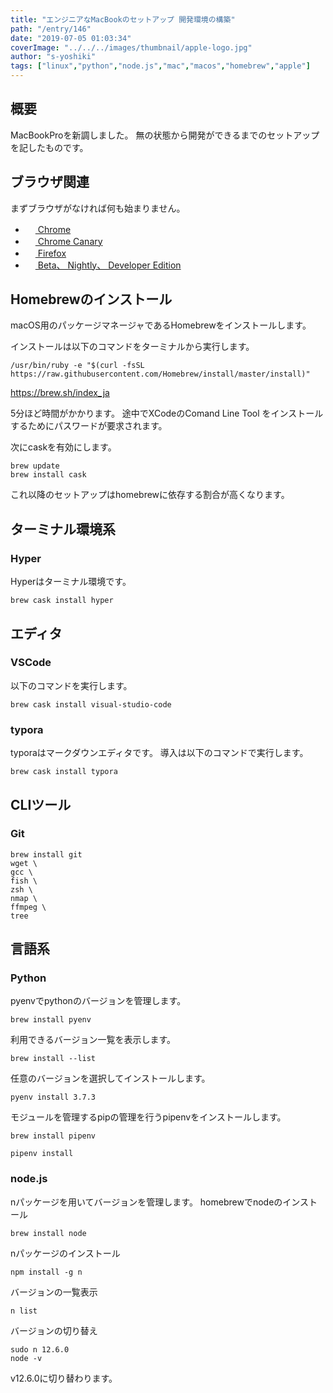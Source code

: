 ```yaml
---
title: "エンジニアなMacBookのセットアップ 開発環境の構築"
path: "/entry/146"
date: "2019-07-05 01:03:34"
coverImage: "../../../images/thumbnail/apple-logo.jpg"
author: "s-yoshiki"
tags: ["linux","python","node.js","mac","macos","homebrew","apple"]
---
```


## 概要

MacBookProを新調しました。
無の状態から開発ができるまでのセットアップを記したものです。

## ブラウザ関連

まずブラウザがなければ何も始まりません。

- <a href="https://www.google.com/intl/ja/chrome/"><img src="https://simpleicons.org/icons/googlechrome.svg" width="16"> Chrome</a>
- <a href="https://www.google.com/intl/ja/chrome/canary/"><img src="https://simpleicons.org/icons/googlechrome.svg" width="16"> Chrome Canary</a>
- <a href="https://www.mozilla.org/ja/firefox/new/"><img src="https://simpleicons.org/icons/mozillafirefox.svg" width="16"> Firefox</a>
- <a href="https://www.mozilla.org/ja/firefox/channel/desktop/"><img src="https://simpleicons.org/icons/mozillafirefox.svg" width="16"> Beta、 Nightly、 Developer Edition</a>

## Homebrewのインストール

macOS用のパッケージマネージャであるHomebrewをインストールします。

インストールは以下のコマンドをターミナルから実行します。

```shell
/usr/bin/ruby -e "$(curl -fsSL https://raw.githubusercontent.com/Homebrew/install/master/install)"
```

<a href="https://brew.sh/index_ja">https://brew.sh/index_ja</a>

5分ほど時間がかかります。
途中でXCodeのComand Line Tool をインストールするためにパスワードが要求されます。

次にcaskを有効にします。

```shell
brew update
brew install cask
```

これ以降のセットアップはhomebrewに依存する割合が高くなります。

## ターミナル環境系

### Hyper

Hyperはターミナル環境です。

```shell
brew cask install hyper
```

## エディタ

### VSCode

以下のコマンドを実行します。

```shell
brew cask install visual-studio-code
```

### typora

typoraはマークダウンエディタです。
導入は以下のコマンドで実行します。

```shell
brew cask install typora
```

## CLIツール

### Git

```shell
brew install git
wget \
gcc \
fish \
zsh \
nmap \
ffmpeg \
tree
```

## 言語系

### Python

pyenvでpythonのバージョンを管理します。

```shell
brew install pyenv
```

利用できるバージョン一覧を表示します。

```shell
brew install --list
```

任意のバージョンを選択してインストールします。

```shell
pyenv install 3.7.3
```

モジュールを管理するpipの管理を行うpipenvをインストールします。

```shell
brew install pipenv
```

```shell
pipenv install
```

### node.js

nパッケージを用いてバージョンを管理します。
homebrewでnodeのインストール

```shell
brew install node
```

nパッケージのインストール

```shell
npm install -g n
```

バージョンの一覧表示

```shell
n list
```

バージョンの切り替え

```shell
sudo n 12.6.0
node -v
```

v12.6.0に切り替わります。